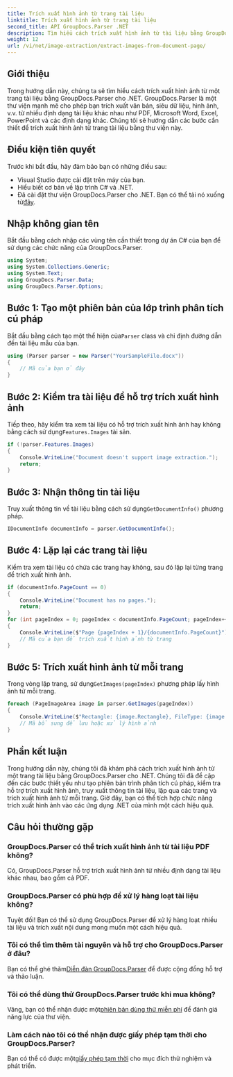 ```yaml
---
title: Trích xuất hình ảnh từ trang tài liệu
linktitle: Trích xuất hình ảnh từ trang tài liệu
second_title: API GroupDocs.Parser .NET
description: Tìm hiểu cách trích xuất hình ảnh từ tài liệu bằng GroupDocs.Parser cho .NET. Nâng cao khả năng xử lý tài liệu của bạn.
weight: 12
url: /vi/net/image-extraction/extract-images-from-document-page/
---
```

## Giới thiệu
Trong hướng dẫn này, chúng ta sẽ tìm hiểu cách trích xuất hình ảnh từ một trang tài liệu bằng GroupDocs.Parser cho .NET. GroupDocs.Parser là một thư viện mạnh mẽ cho phép bạn trích xuất văn bản, siêu dữ liệu, hình ảnh, v.v. từ nhiều định dạng tài liệu khác nhau như PDF, Microsoft Word, Excel, PowerPoint và các định dạng khác. Chúng tôi sẽ hướng dẫn các bước cần thiết để trích xuất hình ảnh từ trang tài liệu bằng thư viện này.
## Điều kiện tiên quyết
Trước khi bắt đầu, hãy đảm bảo bạn có những điều sau:
- Visual Studio được cài đặt trên máy của bạn.
- Hiểu biết cơ bản về lập trình C# và .NET.
- Đã cài đặt thư viện GroupDocs.Parser cho .NET. Bạn có thể tải nó xuống từ[đây](https://releases.groupdocs.com/parser/net/).

## Nhập không gian tên
Bắt đầu bằng cách nhập các vùng tên cần thiết trong dự án C# của bạn để sử dụng các chức năng của GroupDocs.Parser.
```csharp
using System;
using System.Collections.Generic;
using System.Text;
using GroupDocs.Parser.Data;
using GroupDocs.Parser.Options;
```
## Bước 1: Tạo một phiên bản của lớp trình phân tích cú pháp
 Bắt đầu bằng cách tạo một thể hiện của`Parser` class và chỉ định đường dẫn đến tài liệu mẫu của bạn.
```csharp
using (Parser parser = new Parser("YourSampleFile.docx"))
{
    // Mã của bạn ở đây
}
```
## Bước 2: Kiểm tra tài liệu để hỗ trợ trích xuất hình ảnh
 Tiếp theo, hãy kiểm tra xem tài liệu có hỗ trợ trích xuất hình ảnh hay không bằng cách sử dụng`Features.Images` tài sản.
```csharp
if (!parser.Features.Images)
{
    Console.WriteLine("Document doesn't support image extraction.");
    return;
}
```
## Bước 3: Nhận thông tin tài liệu
 Truy xuất thông tin về tài liệu bằng cách sử dụng`GetDocumentInfo()` phương pháp.
```csharp
IDocumentInfo documentInfo = parser.GetDocumentInfo();
```
## Bước 4: Lặp lại các trang tài liệu
Kiểm tra xem tài liệu có chứa các trang hay không, sau đó lặp lại từng trang để trích xuất hình ảnh.
```csharp
if (documentInfo.PageCount == 0)
{
    Console.WriteLine("Document has no pages.");
    return;
}
for (int pageIndex = 0; pageIndex < documentInfo.PageCount; pageIndex++)
{
    Console.WriteLine($"Page {pageIndex + 1}/{documentInfo.PageCount}");
    // Mã của bạn để trích xuất hình ảnh từ trang
}
```
## Bước 5: Trích xuất hình ảnh từ mỗi trang
 Trong vòng lặp trang, sử dụng`GetImages(pageIndex)` phương pháp lấy hình ảnh từ mỗi trang.
```csharp
foreach (PageImageArea image in parser.GetImages(pageIndex))
{
    Console.WriteLine($"Rectangle: {image.Rectangle}, FileType: {image.FileType}");
    // Mã bổ sung để lưu hoặc xử lý hình ảnh
}
```

## Phần kết luận
Trong hướng dẫn này, chúng tôi đã khám phá cách trích xuất hình ảnh từ một trang tài liệu bằng GroupDocs.Parser cho .NET. Chúng tôi đã đề cập đến các bước thiết yếu như tạo phiên bản trình phân tích cú pháp, kiểm tra hỗ trợ trích xuất hình ảnh, truy xuất thông tin tài liệu, lặp qua các trang và trích xuất hình ảnh từ mỗi trang. Giờ đây, bạn có thể tích hợp chức năng trích xuất hình ảnh vào các ứng dụng .NET của mình một cách hiệu quả.

## Câu hỏi thường gặp
### GroupDocs.Parser có thể trích xuất hình ảnh từ tài liệu PDF không?
Có, GroupDocs.Parser hỗ trợ trích xuất hình ảnh từ nhiều định dạng tài liệu khác nhau, bao gồm cả PDF.
### GroupDocs.Parser có phù hợp để xử lý hàng loạt tài liệu không?
Tuyệt đối! Bạn có thể sử dụng GroupDocs.Parser để xử lý hàng loạt nhiều tài liệu và trích xuất nội dung mong muốn một cách hiệu quả.
### Tôi có thể tìm thêm tài nguyên và hỗ trợ cho GroupDocs.Parser ở đâu?
 Bạn có thể ghé thăm[Diễn đàn GroupDocs.Parser](https://forum.groupdocs.com/c/parser/17) để được cộng đồng hỗ trợ và thảo luận.
### Tôi có thể dùng thử GroupDocs.Parser trước khi mua không?
 Vâng, bạn có thể nhận được một[phiên bản dùng thử miễn phí](https://releases.groupdocs.com/) để đánh giá năng lực của thư viện.
### Làm cách nào tôi có thể nhận được giấy phép tạm thời cho GroupDocs.Parser?
 Bạn có thể có được một[giấy phép tạm thời](https://purchase.groupdocs.com/temporary-license/) cho mục đích thử nghiệm và phát triển.